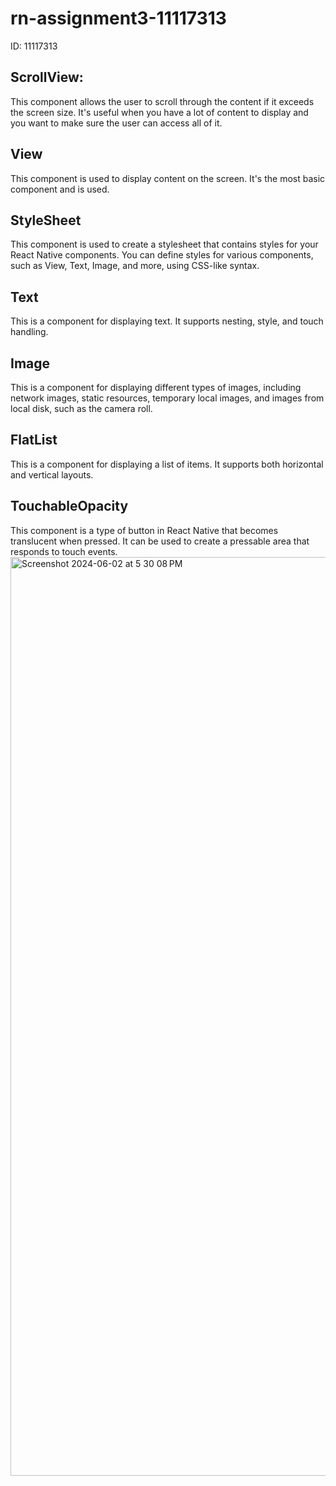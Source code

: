 # rn-assignment3-11117313
ID: 11117313
<h2>ScrollView:</h2>
This component allows the user to scroll through the content if it exceeds the screen size. It's useful when you have a lot of content to display and you want to make sure the user can access all of it.

<h2>View</h2>
This component is used to display content on the screen. It's the most basic component and is used.

<h2>StyleSheet</h2>
This component is used to create a stylesheet that contains styles for your React Native components. You can define styles for various components, such as View, Text, Image, and more, using CSS-like syntax.

<h2>Text</h2>
This is a component for displaying text. It supports nesting, style, and touch handling.

<h2>Image</h2>
This is a component for displaying different types of images, including network images, static resources, temporary local images, and images from local disk, such as the camera roll.

<h2>FlatList</h2>
This is a component for displaying a list of items. It supports both horizontal and vertical layouts.

<h2>TouchableOpacity</h2>
This component is a type of button in React Native that becomes translucent when pressed. It can be used to create a pressable area that responds to touch events.

<img width="1470" alt="Screenshot 2024-06-02 at 5 30 08 PM" src="https://github.com/calebtetteh2000/rn-assignment3-11117313/assets/150846386/a84b2400-e07e-4983-9ce1-1f21d94555d7">

